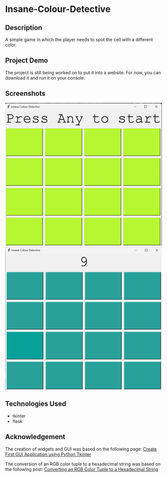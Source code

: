 # Insane-Colour-Detective

## Description
A simple game in which the player needs to spot the cell with a different color.

## Project Demo
The project is still being worked on to put it into a website. For now, you can download it and run it on your console.

## Screenshots
![Start Game](img/start_game.png)
![Sample Game](img/sample_game.png)

## Technologies Used
- tkinter
- flask

## Acknowledgement
The creation of widgets and GUI was based on the following page:
[Create First GUI Application using Python Tkinter](https://www.geeksforgeeks.org/create-first-gui-application-using-python-tkinter/)

The conversion of an RGB color tuple to a hexadecimal string was based on the following post:
[Converting an RGB Color Tuple to a Hexadecimal String](https://stackoverflow.com/questions/3380726/converting-an-rgb-color-tuple-to-a-hexidecimal-string)
